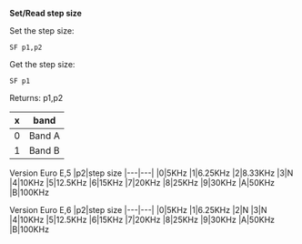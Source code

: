__Set/Read step size__

Set the step size:

	SF p1,p2

Get the step size:

	SF p1

Returns: p1,p2
	
|x|band
|---|---|
|0|Band A
|1|Band B


Version Euro E,5
|p2|step size
|---|---|
|0|5KHz
|1|6.25KHz
|2|8.33KHz
|3|N
|4|10KHz
|5|12.5KHz
|6|15KHz
|7|20KHz
|8|25KHz
|9|30KHz
|A|50KHz
|B|100KHz

Version Euro E,6
|p2|step size
|---|---|
|0|5KHz
|1|6.25KHz
|2|N
|3|N
|4|10KHz
|5|12.5KHz
|6|15KHz
|7|20KHz
|8|25KHz
|9|30KHz
|A|50KHz
|B|100KHz

